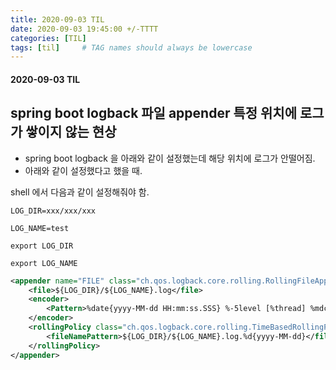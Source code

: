 ```yaml
---
title: 2020-09-03 TIL
date: 2020-09-03 19:45:00 +/-TTTT
categories: [TIL]
tags: [til]     # TAG names should always be lowercase
---
```



#### 2020-09-03 TIL

## spring boot logback 파일 appender 특정 위치에 로그가 쌓이지 않는 현상
- spring boot logback 을 아래와 같이 설정했는데 해당 위치에 로그가 안떨어짐.
- 아래와 같이 설정했다고 했을 때.

shell 에서 다음과 같이 설정해줘야 함.

```shell script
LOG_DIR=xxx/xxx/xxx

LOG_NAME=test

export LOG_DIR

export LOG_NAME
```

```xml
<appender name="FILE" class="ch.qos.logback.core.rolling.RollingFileAppender">
    <file>${LOG_DIR}/${LOG_NAME}.log</file>
    <encoder>
        <Pattern>%date{yyyy-MM-dd HH:mm:ss.SSS} %-5level [%thread] %mdc{uid} %logger{10} - %msg%n</Pattern>
    </encoder>
    <rollingPolicy class="ch.qos.logback.core.rolling.TimeBasedRollingPolicy">
        <fileNamePattern>${LOG_DIR}/${LOG_NAME}.log.%d{yyyy-MM-dd}</fileNamePattern>
    </rollingPolicy>
</appender>
```